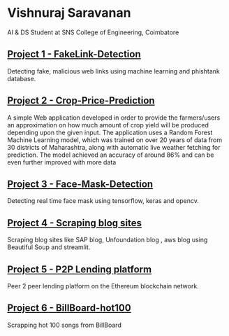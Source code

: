 # Vishnuraj Saravanan 
AI & DS Student at SNS College of Engineering, Coimbatore
 
## [Project 1 - FakeLink-Detection](https://github.com/vishnurajsaravanan/FakeLink-Detection)
Detecting fake, malicious web links using machine learning and phishtank database.

## [Project 2 - Crop-Price-Prediction](https://github.com/vishnurajsaravanan/Crop-Price-Prediction)
A simple Web application developed in order to provide the farmers/users an approximation on how much amount of crop yield will be produced depending upon the given input. The application uses a Random Forest Machine Learning model, which was trained on over 20 years of data from 30 districts of Maharashtra, along with automatic live weather fetching for prediction. The model achieved an accuracy of around 86% and can be even further improved with more data 

## [Project 3 - Face-Mask-Detection](https://github.com/vishnurajsaravanan/Face-Mask-Detection)
Detecting real time face mask using tensorflow, keras and opencv.

## [Project 4 - Scraping blog sites](https://github.com/vishnurajsaravanan/Scraping-website-demo-1.0)
Scraping blog sites like SAP blog, Unfoundation blog , aws blog using Beautiful Soup and streamlit.

## [Project 5 - P2P Lending platform](https://github.com/vishnurajsaravanan/p2p-lending)
Peer 2 peer lending platform on the Ethereum blockchain network.

## [Project 6 - BillBoard-hot100](https://github.com/vishnurajsaravanan/BillBoard-hot100)
Scrapping hot 100 songs from BillBoard
